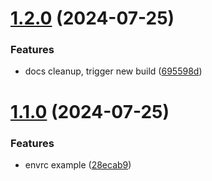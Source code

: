 # [1.2.0](https://github.com/iloveitaly/gmail-digest/compare/v1.1.0...v1.2.0) (2024-07-25)


### Features

* docs cleanup, trigger new build ([695598d](https://github.com/iloveitaly/gmail-digest/commit/695598d5f3eb8c951dedcaef5a72c56912056553))



# [1.1.0](https://github.com/iloveitaly/gmail-digest/compare/28ecab90027ce6ee16cdbd53cb851cd47304c742...v1.1.0) (2024-07-25)


### Features

* envrc example ([28ecab9](https://github.com/iloveitaly/gmail-digest/commit/28ecab90027ce6ee16cdbd53cb851cd47304c742))



